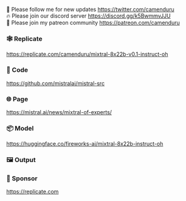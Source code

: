 🐣 Please follow me for new updates https://twitter.com/camenduru <br />
🔥 Please join our discord server https://discord.gg/k5BwmmvJJU <br />
🥳 Please join my patreon community https://patreon.com/camenduru <br />

### 🕸 Replicate  
https://replicate.com/camenduru/mixtral-8x22b-v0.1-instruct-oh

### 🧬 Code
https://github.com/mistralai/mistral-src

### 🌐 Page
https://mistral.ai/news/mixtral-of-experts/

### 📦 Model
https://huggingface.co/fireworks-ai/mixtral-8x22b-instruct-oh

### 🖼 Output

### 🏢 Sponsor
https://replicate.com
